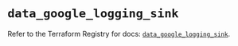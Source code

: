 # `data_google_logging_sink`

Refer to the Terraform Registry for docs: [`data_google_logging_sink`](https://registry.terraform.io/providers/hashicorp/google/5.35.0/docs/data-sources/logging_sink).
